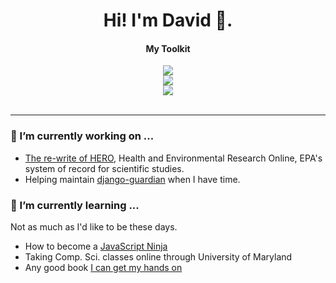 <!-- Title -->
<h1 align='center'>
  Hi! I'm David 👋.
</h1>
 
<h4 align='center'>
  My Toolkit
</h4>  
<div align="center" valign="top">
  <a href="https://skillicons.dev">
    <img src="https://skillicons.dev/icons?i=bash,go,python,rust,js,ts,html,css" />
  </a>
  <br>
  <a href="https://skillicons.dev">
    <img src="https://skillicons.dev/icons?i=react,redux,django,postgres,vite,vitest" />
  </a>
  <br>
  <a href="https://skillicons.dev">
    <img src="https://skillicons.dev/icons?i=git,github,githubactions,kubernetes,gcp,aws,docker,vim,linux,terraform" />
  </a>
</div><br>


---

### 🔭 I’m currently working on ...

  - [The re-write of HERO](https://heronetnext.epa.gov/), Health and Environmental Research Online, EPA's system of record for scientific studies.
  - Helping maintain [django-guardian](https://github.com/django-guardian/django-guardian) when I have time.

### 🌱 I’m currently learning ...

Not as much as I'd like to be these days. 
  
  - How to become a [JavaScript Ninja](https://www.manning.com/books/secrets-of-the-javascript-ninja-third-edition)
  - Taking Comp. Sci. classes online through University of Maryland
  - Any good book [I can get my hands on](https://github.com/dpgraham4401/dpgraham4401/blob/main/src/content/articles/reading-list.md)
